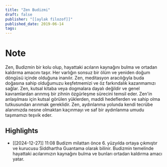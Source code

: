 ```yaml
---
title: "Zen Budizmi"
draft: false
publisher: "[[aylak filozof]]"
published_date: 2019-06-14
tags:
---
```

# Note
 Zen, Budizmin bir kolu olup, hayattaki acıların kaynağını bulma ve ortadan kaldırma amacını taşır. Her varlığın sonsuz bir ölüm ve yeniden doğum döngüsü içinde olduğuna inanılır.
Zen, meditasyon aracılığıyla buda doğasına sahip olduğumuzu keşfetmemizi ve öz farkındalık kazanmamızı sağlar. Zen, kutsal kitaba veya dogmalara dayalı değildir ve genel kavramlardan arınmış bir zihnin özgürleşme sürecini temsil eder.
Zen'in anlaşılması için kutsal görülen yüklerden, maddi hedeflerden ve sahip olma tutkusundan arınmak gereklidir. Zen, aydınlanma yolunda kendi tecrübe alanımızda nesne olmaktan kaçınmayı ve saf bir aydınlanma umudu taşımamızı teşvik eder.


## Highlights
* [[2024-12-27]] 11:08  Budizm milattan önce 6. yüzyılda ortaya çıkmıştır ve kurucusu Siddhartha Guantama olarak bilinir. Budizmin temelinde hayattaki acılarımızın kaynağını bulma ve bunları ortadan kaldırma amacı yatar.

